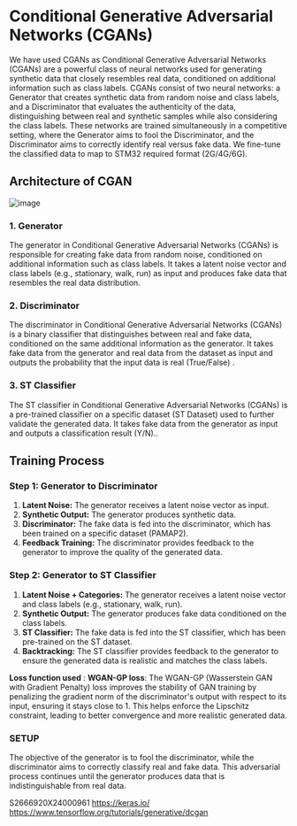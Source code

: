 

# Conditional Generative Adversarial Networks (CGANs)
We have used CGANs as Conditional Generative Adversarial Networks (CGANs) are a powerful class of neural networks used for generating synthetic data that closely resembles real data, conditioned on additional information such as class labels. CGANs consist of two neural networks: a Generator that creates synthetic data from random noise and class labels, and a Discriminator that evaluates the authenticity of the data, distinguishing between real and synthetic samples while also considering the class labels. These networks are trained simultaneously in a competitive setting, where the Generator aims to fool the Discriminator, and the Discriminator aims to correctly identify real versus fake data. We fine-tune the classified data to map to STM32 required format (2G/4G/6G).

## Architecture of CGAN
![image](https://github.com/user-attachments/assets/ec142ce8-5795-4dbf-9290-8f0a3cf8536a)

### 1. Generator
The generator in Conditional Generative Adversarial Networks (CGANs) is responsible for creating fake data from random noise, conditioned on additional information such as class labels. It takes a latent noise vector and class labels (e.g., stationary, walk, run) as input and produces fake data that resembles the real data distribution.

### 2. Discriminator
The discriminator in Conditional Generative Adversarial Networks (CGANs) is a binary classifier that distinguishes between real and fake data, conditioned on the same additional information as the generator.
It takes fake data from the generator and real data from the dataset as input and outputs the probability that the input data is real (True/False) .

### 3. ST Classifier
The ST classifier in Conditional Generative Adversarial Networks (CGANs) is a pre-trained classifier on a specific dataset (ST Dataset) used to further validate the generated data. 
It takes fake data from the generator as input and outputs a classification result (Y/N)..

## Training Process

### Step 1: Generator to Discriminator
1. **Latent Noise:** The generator receives a latent noise vector as input.
2. **Synthetic Output:** The generator produces synthetic data.
3. **Discriminator:** The fake data is fed into the discriminator, which has been trained on a specific dataset (PAMAP2).
4. **Feedback Training:** The discriminator provides feedback to the generator to improve the quality of the generated data.

### Step 2: Generator to ST Classifier
1. **Latent Noise + Categories:** The generator receives a latent noise vector and class labels (e.g., stationary, walk, run).
2. **Synthetic Output:** The generator produces fake data conditioned on the class labels.
3. **ST Classifier:** The fake data is fed into the ST classifier, which has been pre-trained on the ST dataset.
4. **Backtracking:** The ST classifier provides feedback to the generator to ensure the generated data is realistic and matches the class labels.


**Loss function used** : **WGAN-GP loss**:  The WGAN-GP (Wasserstein GAN with Gradient Penalty) loss improves the stability of GAN training by penalizing the gradient norm of the discriminator's output with respect to its input, 
ensuring it stays close to 1. This helps enforce the Lipschitz constraint, leading to better convergence and more realistic generated data.

### SETUP
   

The objective of the generator is to fool the discriminator, while the discriminator aims to correctly classify real and fake data. This adversarial process continues until the generator produces data that is indistinguishable from real data.

S2666920X24000961
https://keras.io/
https://www.tensorflow.org/tutorials/generative/dcgan




